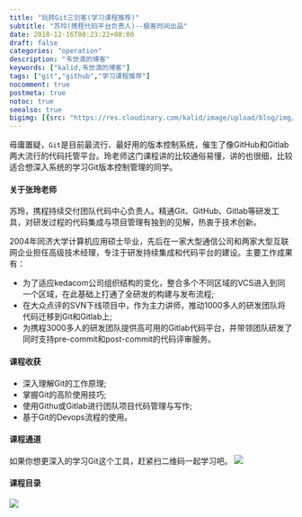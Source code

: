 ```yaml
---
title: "玩转Git三剑客(学习课程推荐)"
subtitle: "苏玲(携程代码平台负责人)--极客时间出品"
date: 2018-12-16T00:23:22+08:00
draft: false
categories: "operation"
description: "韦世滴的博客"
keywords: ["kalid,韦世滴的博客"]
tags: ["git","github","学习课程推荐"]
nocomment: true
postmeta: true
notoc: true
seealso: true
bigimg: [{src: "https://res.cloudinary.com/kalid/image/upload/blog/img/banner3.jpg"}]
---
```


毋庸置疑，`Git`是目前最流行、最好用的版本控制系统，催生了像GitHub和Gitlab两大流行的代码托管平台。玲老师这门课程讲的比较通俗易懂，讲的也很细，比较适合想深入系统的学习Git版本控制管理的同学。

#### 关于张玲老师
苏玲，携程持续交付团队代码中心负责人。精通Git、GitHub、Gitlab等研发工具，对研发过程的代码集成与项目管理有独到的见解，热衷于技术创新。

2004年同济大学计算机应用硕士毕业，先后在一家大型通信公司和两家大型互联网企业担任高级技术经理，专注于研发持续集成和代码平台的建设。主要工作成果有：

-  为了适应kedacom公司组织结构的变化，整合多个不同区域的VCS进入到同一个区域，在此基础上打通了全研发的构建与发布流程;
-  在大众点评的SVN下线项目中，作为主力讲师，推动1000多人的研发团队将代码迁移到Git和Gitlab上;
-  为携程3000多人的研发团队提供高可用的Gitlab代码平台，并带领团队研发了同时支持pre-commit和post-commit的代码评审服务。

#### 课程收获
- 深入理解Git的工作原理;
- 掌握Git的高阶使用技巧;
- 使用Githu或Gitlab进行团队项目代码管理与写作;
- 基于Git的Devops流程的使用。

#### 课程通道
如果你想更深入的学习Git这个工具，赶紧扫二维码一起学习吧。
![](https://res.cloudinary.com/kalid/image/upload/blog/img/git-learn.jpg)

#### 课程目录
![](https://res.cloudinary.com/kalid/image/upload/blog/img/git-learn-info.jpg)


